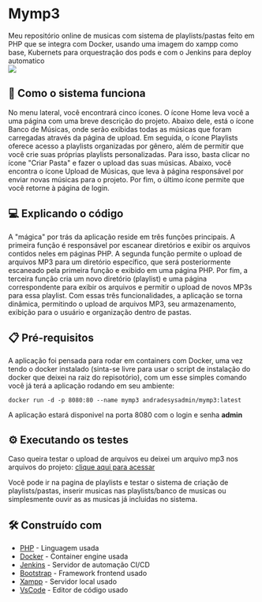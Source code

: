 # Mymp3
Meu repositório online de musicas com sistema de playlists/pastas feito em PHP que se integra com Docker, usando uma imagem do xampp como base, Kubernets para orquestração dos pods e com o Jenkins para deploy automatico<br>
<img src='fotodoprojeto.png'>

## 🤔 Como o sistema funciona

No menu lateral, você encontrará cinco ícones. O ícone Home leva você a uma página com uma breve descrição do projeto. Abaixo dele, está o ícone Banco de Músicas, onde serão exibidas todas as músicas que foram carregadas através da página de upload. Em seguida, o ícone Playlists oferece acesso a playlists organizadas por gênero, além de permitir que você crie suas próprias playlists personalizadas. Para isso, basta clicar no ícone "Criar Pasta" e fazer o upload das suas músicas. Abaixo, você encontra o ícone Upload de Músicas, que leva à página responsável por enviar novas músicas para o projeto. Por fim, o último ícone permite que você retorne à página de login.

## 💻 Explicando o código

A "mágica" por trás da aplicação reside em três funções principais. A primeira função é responsável por escanear diretórios e exibir os arquivos contidos neles em páginas PHP. A segunda função permite o upload de arquivos MP3 para um diretório específico, que será posteriormente escaneado pela primeira função e exibido em uma página PHP. Por fim, a terceira função cria um novo diretório (playlist) e uma página correspondente para exibir os arquivos e permitir o upload de novos MP3s para essa playlist. Com essas três funcionalidades, a aplicação se torna dinâmica, permitindo o upload de arquivos MP3, seu armazenamento, exibição para o usuário e organização dentro de pastas.

## 📋 Pré-requisitos

A aplicação foi pensada para rodar em containers com Docker, uma vez tendo o docker instalado (sinta-se livre para usar o script de instalação do docker que deixei na raiz do repisotório), com um esse simples comando você já terá a aplicação rodando em seu ambiente:
```
docker run -d -p 8080:80 --name mymp3 andradesysadmin/mymp3:latest
```
A aplicação estará disponivel na porta 8080 com o login e senha **admin**

## ⚙️ Executando os testes

Caso queira testar o upload de arquivos eu deixei um arquivo mp3 nos arquivos do projeto: <a href="https://github.com/andradedevweb/mymp3/blob/main/audio.mp3">clique aqui para acessar</a>

Você pode ir na pagina de playlists e testar o sistema de criação de playlists/pastas, inserir musicas nas playlists/banco de musicas ou simplesmente ouvir as as musicas já incluidas no sistema.

## 🛠️ Construído com

* [PHP](https://www.php.net/) - Linguagem usada
* [Docker](https://www.docker.com/) - Container engine usada
* [Jenkins](https://www.jenkins.io/) - Servidor de automação CI/CD
* [Bootstrap](https://getbootstrap.com/) - Framework frontend usado
* [Xampp](https://www.apachefriends.org/pt_br/index.html) - Servidor local usado
* [VsCode](https://code.visualstudio.com/) - Editor de código usado
